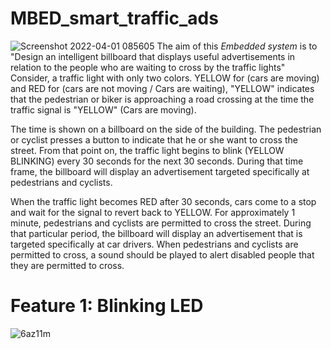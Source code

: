 # MBED_smart_traffic_ads
![Screenshot 2022-04-01 085605](https://user-images.githubusercontent.com/44365037/161211564-86bddcbf-6d6f-4f46-9abb-e18e637fde1a.jpg)
The aim of this *Embedded system* is to "Design an intelligent billboard that displays useful advertisements in relation to the people who are waiting to cross by the traffic lights"  Consider, a traffic light with only two colors. YELLOW for  (cars are moving) and RED for (cars are not moving / Cars are waiting),
"YELLOW" indicates that the pedestrian or biker is approaching a road crossing at the time the traffic signal is "YELLOW" (Cars are moving). 

The time is shown on a billboard on the side of the building. The pedestrian or cyclist presses a button to indicate that he or she want to cross the street. From that point on, the traffic light begins to blink (YELLOW BLINKING) every 30 seconds for the next 30 seconds. During that time frame, the billboard will display an advertisement targeted specifically at pedestrians and cyclists.

When the traffic light becomes RED after 30 seconds, cars come to a stop and wait for the signal to revert back to YELLOW. For approximately 1 minute, pedestrians and cyclists are permitted to cross the street. During that particular period, the billboard will display an advertisement that is targeted specifically at car drivers.
When pedestrians and cyclists are permitted to cross, a sound should be played to alert disabled people that they are permitted to cross.

# Feature 1: Blinking LED
![6az11m](https://user-images.githubusercontent.com/44365037/161216076-1b0dbdf1-8ac5-4427-9ce7-ab307beba792.gif)
